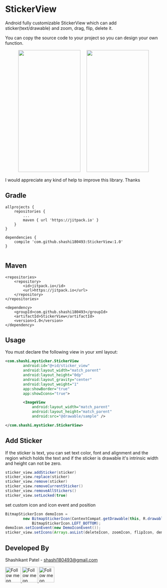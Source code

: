 StickerView
===========
Android fully customizable StickerView which can add sticker(text/drawable) and zoom, drag, flip, delete it.

You can copy the source code to your project so you can design your own function.

<p align="center">
 <img height=393 width=200 src="https://github.com/shashi180493/StickerView/blob/master/Sticker1.png"/>
 &nbsp;&nbsp;&nbsp;
 <img height=393 width=200 src="https://github.com/shashi180493/StickerView/blob/master/Sticker2.png"/>
</p>

I would appreciate any kind of help to improve this library. Thanks

Gradle
------
```
allprojects {
	repositories {
		...
		maven { url 'https://jitpack.io' }
	}
}

dependencies {
	compile 'com.github.shashi180493:StickerView:1.0'
}
 
```
Maven
-----
```
<repositories>
	<repository>
	    <id>jitpack.io</id>
	    <url>https://jitpack.io</url>
	</repository>
</repositories>

<dependency>
	<groupId>com.github.shashi180493</groupId>
	<artifactId>StickerView</artifactId>
	<version>1.0</version>
</dependency>
```

Usage
-----

You must declare the following view in your xml layout:

```xml
<com.shashi.mysticker.StickerView
        android:id="@+id/sticker_view"
        android:layout_width="match_parent"
        android:layout_height="0dp"
        android:layout_gravity="center"
        android:layout_weight="1"
        app:showBorder="true"
        app:showIcons="true">

        <ImageView
            android:layout_width="match_parent"
            android:layout_height="match_parent"
            android:src="@drawable/sample" />

</com.shashi.mysticker.StickerView>
```

Add Sticker
-----

If the sticker is text, you can set text color, font and alignment and the region which holds the text and if the sticker is drawable  it's intrinsic width and height can not be zero.

```java
sticker_view.addSticker(sticker)
sticker_view.replace(sticker)
sticker_view.remove(sticker)
sticker_view.removeCurrentSticker()
sticker_view.removeAllStickers()
sticker_view.setLocked(true)
```

set custom icon and icon event and position

```java
BitmapStickerIcon demoIcon =
        new BitmapStickerIcon(ContextCompat.getDrawable(this, R.drawable.ic_star),
            BitmapStickerIcon.LEFT_BOTTOM);
demoIcon.setIconEvent(new DemoIconEvent());
sticker_view.setIcons(Arrays.asList(deleteIcon, zoomIcon, flipIcon, demoIcon));
```

Developed By
--------------------

Shashikant Patel - <shashi180493@gmail.com>

<a href="https://www.facebook.com/imshashikantpatel">
  <img alt="Follow me on Facebook"
       height=50 width=50
       src="https://github.com/shashi180493/StickerView/blob/master/facebook.png" />
</a>
<a href="https://plus.google.com/u/0/+ShashikantPatelsurvivor">
  <img alt="Follow me on Google+"
       height=50 width=50
       src="https://github.com/shashi180493/StickerView/blob/master/google-plus.png" />
</a>
<a href="https://www.linkedin.com/in/shashikant-patel-01597180/">
  <img alt="Follow me on LinkedIn"
       height=50 width=50
       src="https://github.com/shashi180493/StickerView/blob/master/linkedin.png" />

